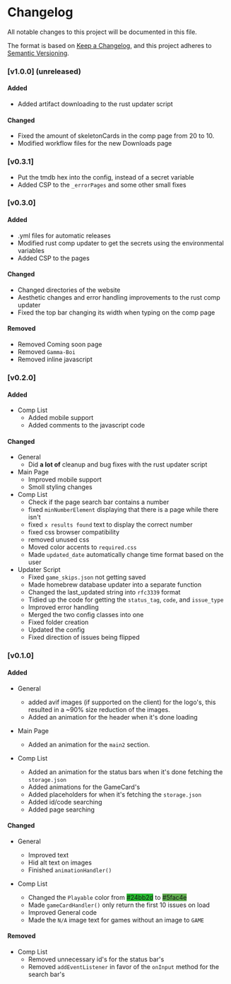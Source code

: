 # Changelog

All notable changes to this project will be documented in this file.

The format is based on [Keep a Changelog](https://keepachangelog.com/en/1.1.0/),
and this project adheres to [Semantic Versioning](https://semver.org/spec/v2.0.0.html).

### [v1.0.0] (unreleased)

#### Added
- Added artifact downloading to the rust updater script


#### Changed
- Fixed the amount of skeletonCards in the comp page from 20 to 10.
- Modified workflow files for the new Downloads page

### [v0.3.1]
- Put the tmdb hex into the config, instead of a secret variable
- Added CSP to the `_errorPages` and some other small fixes

### [v0.3.0] 

#### Added

- .yml files for automatic releases
- Modified rust comp updater to get the secrets using the environmental variables
- Added CSP to the pages

#### Changed

- Changed directories of the website
- Aesthetic changes and error handling improvements to the rust comp updater
- Fixed the top bar changing its width when typing on the comp page

#### Removed

- Removed Coming soon page
- Removed `Gamma-Boi`
- Removed inline javascript

### [v0.2.0]

#### Added

- Comp List
    - Added mobile support
    - Added comments to the javascript code

#### Changed

- General
    - Did **a lot of** cleanup and bug fixes with the rust updater script
- Main Page
    - Improved mobile support
    - Smoll styling changes
- Comp List
    - Check if the page search bar contains a number
    - fixed `minNumberElement` displaying that there is a page while there isn't
    - fixed `x results found` text to display the correct number
    - fixed css browser compatibility
    - removed unused css
    - Moved color accents to `required.css`
    - Made `updated_date` automatically change time format based on the user
- Updater Script
    - Fixed `game_skips.json` not getting saved
    - Made homebrew database updater into a separate function
    - Changed the last_updated string into `rfc3339` format
    - Tidied up the code for getting the `status_tag`, `code`, and `issue_type`
    - Improved error handling
    - Merged the two config classes into one
    - Fixed folder creation
    - Updated the config
    - Fixed direction of issues being flipped

### [v0.1.0]

#### Added

- General
    - added avif images (if supported on the client) for the logo's, this resulted in a ~90% size reduction of the
      images.
    - Added an animation for the header when it's done loading


- Main Page
    - Added an animation for the `main2` section.


- Comp List
    - Added an animation for the status bars when it's done fetching the `storage.json`
    - Added animations for the GameCard's
    - Added placeholders for when it's fetching the `storage.json`
    - Added id/code searching
    - Added page searching

#### Changed

- General
    - Improved text
    - Hid alt text on images
    - Finished `animationHandler()`


- Comp List
    - Changed the `Playable` color from <span style="background:#24bb2d;">#24bb2d</span>
      to <span style="background:#5fac4e;">#5fac4e</span>
    - Made `gameCardHandler()` only return the first 10 issues on load
    - Improved General code
    - Made the `N/A` image text for games without an image to `GAME`

#### Removed

- Comp List
    - Removed unnecessary id's for the status bar's
    - Removed `addEventListener` in favor of the `onInput` method for the search bar's